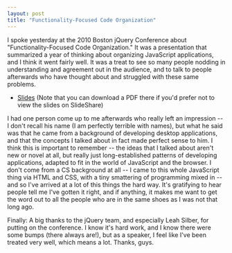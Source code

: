 ```yaml
---
layout: post
title: "Functionality-Focused Code Organization"
---
```


I spoke yesterday at the 2010 Boston jQuery Conference about
"Functionality-Focused Code Organization." It was a presentation that
summarized a year of thinking about organizing JavaScript applications, and I
think it went fairly well. It was a treat to see so many people nodding in
understanding and agreement out in the audience, and to talk to people
afterwards who have thought about and struggled with these same problems.

- [Slides](http://www.slideshare.net/rmurphey/functionality-basedorg) (Note
  that you can download a PDF there if you'd prefer not to view the slides on
  SlideShare)

I had one person come up to me afterwards who really left an impression -- I
don't recall his name (I am perfectly terrible with names), but what he said
was that he came from a background of developing desktop applications, and that
the concepts I talked about in fact made perfect sense to him. I think this is
important to remember -- the ideas that I talked about aren't new or novel at
all, but really just long-established patterns of developing applications,
adapted to fit in the world of JavaScript and the browser. I don't come from a
CS background at all -- I came to this whole JavaScript thing via HTML and CSS,
with a tiny smattering of programming mixed in -- and so I've arrived at a lot
of this things the hard way. It's gratifying to hear people tell me I've gotten
it right, and if anything, it makes me want to get the word out to all the
people who are in the same shoes as I was not that long ago.

Finally: A big thanks to the jQuery team, and especially Leah Silber, for
putting on the conference. I know it's hard work, and I know there were some
bumps (there always are!), but as a speaker, I feel like I've been treated very
well, which means a lot. Thanks, guys.
